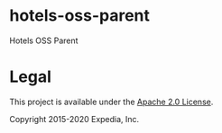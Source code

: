 # hotels-oss-parent
Hotels OSS Parent

# Legal
This project is available under the [Apache 2.0 License](http://www.apache.org/licenses/LICENSE-2.0.html).

Copyright 2015-2020 Expedia, Inc.
